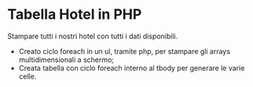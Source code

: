Tabella Hotel in PHP
=====
Stampare tutti i nostri hotel con tutti i dati disponibili.

  - Creato ciclo foreach in un ul, tramite php, per stampare gli arrays multidimensionali a schermo;
  - Creata tabella con ciclo foreach interno al tbody per generare le varie celle.